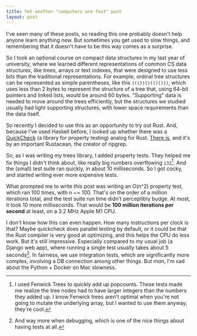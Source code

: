 ```yaml
---
title: Yet another "computers are fast" post
layout: post
---
```


I've seen many of these posts, so reading this one probably doesn't help anyone learn anything new. But sometimes you get used to slow things, and remembering that it doesn't have to be this way comes as a surprise.

So I took an optional course on compact data structures in my last year of university, where we learned different representations of common CS data structures, like trees, arrays or text indexes, that were designed to use less bits than the traditional representations.
For example, ordinal tree structures can be represented as simple parentheses, like this `((())()(()()))`, which uses less than 2 bytes to represent the structure of a tree that, using 64-bit pointers and linked lists, would be around 60 bytes. "Supporting" data is needed to move around the trees efficiently, but the structures we studied usually had light supporting structures, with lower space requirements than the data itself.

So recently I decided to use this as an opportunity to try out Rust. And, because I've used Haskell before, I looked up whether there was a [QuickCheck](https://hackage.haskell.org/package/QuickCheck) (a library for property testing) analog for Rust. [There is](https://github.com/BurntSushi/quickcheck), and it's by an important Rustacean, the creator of ripgrep.

So, as I was writing my trees library, I added property tests. They helped me fix things I didn't think about, like really big numbers overflowing `i32`[^fenwick]. And the (small) test suite ran quickly, in about 10 milliseconds. So I got cocky, and started writing ever more expensive tests.

[^fenwick]: I used Fenwick Trees to quickly add up popcounts. These tests made me realize the tree nodes had to have larger integers than the numbers they added up. I know Fenwick trees aren't optimal when you're not going to mutate the underlying array, but I wanted to use them anyway, they're cool.

What prompted me to write this post was writing an O(n^2) property test, which ran 100 times, with n ~= 100. That's on the order of a million iterations total, and the test suite run time didn't perceptibly budge. At most, it took 10 more milliseconds. That would be **100 million iterations per second** at least, on a 3.2 MHz Apple M1 CPU.

I don't know how this can even happen. How many instructions per clock is that? Maybe quickcheck does parallel testing by default, or it could be that the Rust compiler is very good at optimizing, and this helps the CPU do less work. But it's still impressive.
Especially compared to my usual job (a Django web app), where running a single test usually takes about 5 seconds[^pydb]. In fairness, we use integration tests, which are significantly more complex, involving a DB connection among other things. But _man_, I'm sad about the Python + Docker on Mac slowness.

[^pydb]: And way more when debugging, which is one of the nice things about having tests at all.

